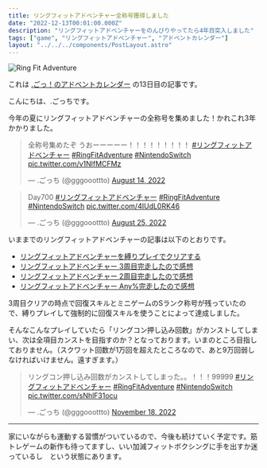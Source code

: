 ```yaml
---
title: リングフィットアドベンチャー全称号獲得しました
date: "2022-12-13T00:01:00.000Z"
description: "リングフィットアドベンチャーをのんびりやってたら4年目突入しました"
tags: ["game", "リングフィットアドベンチャー", "アドベントカレンダー"]
layout: "../../../components/PostLayout.astro"
---
```


![Ring Fit Adventure](/blog/assets/images//posts/20221213-ringfitadv-all-titles/rfa.png)

これは [.ごっ！のアドベントカレンダー](https://adventar.org/calendars/8199) の13日目の記事です。

こんにちは、.ごっちです。

今年の夏にリングフィットアドベンチャーの全称号を集めました！かれこれ3年かかりました。

<blockquote class="twitter-tweet"><p lang="ja" dir="ltr">全称号集めたぞ うおーーーーー！！！！！！！！！ <a href="https://twitter.com/hashtag/%E3%83%AA%E3%83%B3%E3%82%B0%E3%83%95%E3%82%A3%E3%83%83%E3%83%88%E3%82%A2%E3%83%89%E3%83%99%E3%83%B3%E3%83%81%E3%83%A3%E3%83%BC?src=hash&amp;ref_src=twsrc%5Etfw">#リングフィットアドベンチャー</a> <a href="https://twitter.com/hashtag/RingFitAdventure?src=hash&amp;ref_src=twsrc%5Etfw">#RingFitAdventure</a> <a href="https://twitter.com/hashtag/NintendoSwitch?src=hash&amp;ref_src=twsrc%5Etfw">#NintendoSwitch</a> <a href="https://t.co/v1NlfMCFMz">pic.twitter.com/v1NlfMCFMz</a></p>&mdash; .ごっち (@gggooottto) <a href="https://twitter.com/gggooottto/status/1558766733988573185?ref_src=twsrc%5Etfw">August 14, 2022</a></blockquote>
<blockquote class="twitter-tweet"><p lang="und" dir="ltr">Day700 <a href="https://twitter.com/hashtag/%E3%83%AA%E3%83%B3%E3%82%B0%E3%83%95%E3%82%A3%E3%83%83%E3%83%88%E3%82%A2%E3%83%89%E3%83%99%E3%83%B3%E3%83%81%E3%83%A3%E3%83%BC?src=hash&amp;ref_src=twsrc%5Etfw">#リングフィットアドベンチャー</a> <a href="https://twitter.com/hashtag/RingFitAdventure?src=hash&amp;ref_src=twsrc%5Etfw">#RingFitAdventure</a> <a href="https://twitter.com/hashtag/NintendoSwitch?src=hash&amp;ref_src=twsrc%5Etfw">#NintendoSwitch</a> <a href="https://t.co/4IUdL0RK46">pic.twitter.com/4IUdL0RK46</a></p>&mdash; .ごっち (@gggooottto) <a href="https://twitter.com/gggooottto/status/1562779943888891911?ref_src=twsrc%5Etfw">August 25, 2022</a></blockquote>

いままでのリングフィットアドベンチャーの記事は以下のとおりです。

- [リングフィットアドベンチャーを縛りプレイでクリアする](https://yutagoto.github.io/blog/posts/20220627-ringfitadv-tied-up/)
- [リングフィットアドベンチャー 3周目完走したので感想](https://yutagoto.github.io/blog/posts/20211009-ringfitadv-round3/)
- [リングフィットアドベンチャー 2周目完走したので感想](https://yutagoto.github.io/blog/posts/20210429-%E3%83%AA%E3%83%B3%E3%82%B0%E3%83%95%E3%82%A3%E3%83%83%E3%83%88%E3%82%A2%E3%83%89%E3%83%99%E3%83%B3%E3%83%81%E3%83%A3%E3%83%BC-2%E5%91%A8%E7%9B%AE%E5%AE%8C%E8%B5%B0%E3%81%97%E3%81%9F%E3%81%AE%E3%81%A7%E6%84%9F%E6%83%B3/)
- [リングフィットアドベンチャー Any%完走したので感想](https://yutagoto.github.io/blog/posts/20200620-%E3%83%AA%E3%83%B3%E3%82%B0%E3%83%95%E3%82%A3%E3%83%83%E3%83%88%E3%82%A2%E3%83%89%E3%83%99%E3%83%B3%E3%83%81%E3%83%A3%E3%83%BC-any-%E5%AE%8C%E8%B5%B0%E3%81%97%E3%81%9F%E3%81%AE%E3%81%A7%E6%84%9F%E6%83%B3/)

3周目クリアの時点で回復スキルとミニゲームのSランク称号が残っていたので、縛りプレイして強制的に回復スキルを使うことによって達成しました。

そんなこんなプレイしていたら「リングコン押し込み回数」がカンストしてしまい、次は全項目カンストを目指すのか？となっております。いまのところ目指しておりません。（スクワット回数が1万回を超えたところなので、あと9万回弱しなければいけません。遠すぎます。）

<blockquote class="twitter-tweet"><p lang="ja" dir="ltr">リングコン押し込み回数がカンストしてしまった。。！！！99999 <a href="https://twitter.com/hashtag/%E3%83%AA%E3%83%B3%E3%82%B0%E3%83%95%E3%82%A3%E3%83%83%E3%83%88%E3%82%A2%E3%83%89%E3%83%99%E3%83%B3%E3%83%81%E3%83%A3%E3%83%BC?src=hash&amp;ref_src=twsrc%5Etfw">#リングフィットアドベンチャー</a> <a href="https://twitter.com/hashtag/RingFitAdventure?src=hash&amp;ref_src=twsrc%5Etfw">#RingFitAdventure</a> <a href="https://twitter.com/hashtag/NintendoSwitch?src=hash&amp;ref_src=twsrc%5Etfw">#NintendoSwitch</a> <a href="https://t.co/sNhlF31ocu">pic.twitter.com/sNhlF31ocu</a></p>&mdash; .ごっち (@gggooottto) <a href="https://twitter.com/gggooottto/status/1593524452704542721?ref_src=twsrc%5Etfw">November 18, 2022</a></blockquote>

---

家にいながらも運動する習慣がついているので、今後も続けていく予定です。筋トレゲームの新作も待ってますし、いい加減フィットボクシングに手を出すか迷っているし　という状態にあります。
